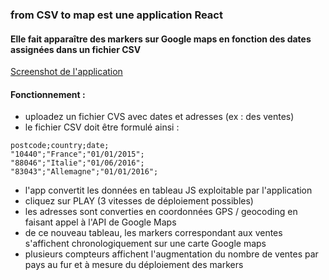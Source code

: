### from CSV to map est une application React
#### Elle fait apparaître des markers sur Google maps en fonction des dates assignées dans un fichier CSV


[Screenshot de l'application](https://i.ibb.co/8z7jGLH/Screenshot-2.jpg)

#### Fonctionnement :
  
* uploadez un fichier CVS avec dates et adresses (ex : des ventes)
* le fichier CSV doit être formulé ainsi :
```
postcode;country;date;
"10440";"France";"01/01/2015";
"88046";"Italie";"01/06/2016";
"83043";"Allemagne";"01/01/2016";
```
* l'app convertit les données en tableau JS exploitable par l'application
* cliquez sur PLAY (3 vitesses de déploiement possibles)
* les adresses sont converties en coordonnées GPS / geocoding en faisant appel à l'API de Google Maps
* de ce nouveau tableau, les markers correspondant aux ventes s'affichent chronologiquement sur une carte Google maps
* plusieurs compteurs affichent l'augmentation du nombre de ventes par pays au fur et à mesure du déploiement des markers